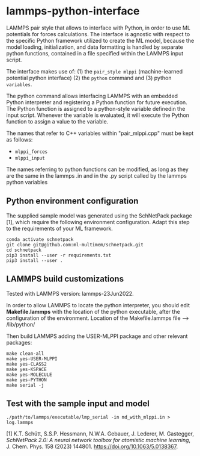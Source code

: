 # lammps-python-interface

LAMMPS pair style that allows to interface with Python, in order to use ML potentials for forces calculations.
The interface is agnostic with respect to the specific Python framework utilized to create the ML model, because the model loading, initialization, and data formatting is handled by separate python functions, contained in a file specified within the LAMMPS input script.

The interface makes use of: (1) the `pair_style mlppi` (machine-learned potential python interface) (2) the `python` command and (3) python `variables`. 

The python command allows interfacing LAMMPS with an embedded Python interpreter and registering a Python function for future execution. The Python function is assigned to a python-style variable definedin the input script. Whenever the variable is evaluated, it will execute the Python function to assign a value to the variable.

The names that refer to C++ variables within "pair_mlppi.cpp" must be kept as follows:
- `mlppi_forces` 
- `mlppi_input`

The names referring to python functions can be modified, as long as they are the same in the lammps .in and in the .py script called by the lammps python variables

## Python environment configuration
The supplied sample model was generated using the SchNetPack package [1], which require the following environment configuration. Adapt this step to the requirements of your ML framework.
```conda create --name schnetpack python=3.8
conda activate schnetpack
git clone git@github.com:ml-multimem/schnetpack.git
cd schnetpack
pip3 install --user -r requirements.txt
pip3 install --user .
```

## LAMMPS build customizations
Tested with LAMMPS version: lammps-23Jun2022.

In order to allow LAMMPS to locate the python interpreter, you should edit **Makefile.lammps** with the location of the python executable, after the configuration of the environment. Location of the Makefile.lammps file --> /lib/python/

Then build LAMMPS adding the USER-MLPPI package and other relevant packages:
```cd /path/to/lammps/lammps-23Jun2022/src/
make clean-all
make yes-USER-MLPPI
make yes-CLASS2
make yes-KSPACE
make yes-MOLECULE
make yes-PYTHON
make serial -j
```

## Test with the sample input and model

`./path/to/lammps/executable/lmp_serial -in md_with_mlppi.in > log.lammps`

[1] K.T. Schütt, S.S.P. Hessmann, N.W.A. Gebauer, J. Lederer, M. Gastegger, *SchNetPack 2.0: A neural network toolbox for atomistic machine learning*, J. Chem. Phys. 158 (2023) 144801. https://doi.org/10.1063/5.0138367.
